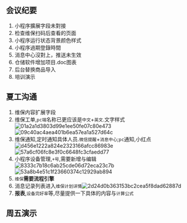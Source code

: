 ## 会议纪要

1. 小程序擴展字段未對接
2. 检查维保扫码后查看的页面
3. 小程序运行状态背景颜色样式
4. 小程序過期登錄時間
5. 消息中心沒對上，推送未生效
6. 仓储软件增加项目.doc图表
7. 后台替换商品导入
8. 培训演示

## 夏工沟通

1. 维保内容扩展字段
1. 维保工单,`pc端`名称已更应该是`中文`+`英文`.文字样式![01a2a1d3803d99e1ee50fe07c80e473](https://github.com/zhenyitech/shenying/assets/6236022/e87f87d2-f807-4dd6-8c77-d2c4f660519a)
![09c40ac4aea401b6ea57ea1a527d64c](https://github.com/zhenyitech/shenying/assets/6236022/193e75fd-69c6-43ff-86a8-51ba2fd38d9b)
1. 维保通知,定时通知具体人员.`微信提醒`+`消息中心`;`pc`通知,小红点![d456e1222a824e2323166afcc86983e](https://github.com/zhenyitech/shenying/assets/6236022/46043c05-d2c3-4f24-a9bf-54ca063fbed8)![57a6cf06fc8e3f0c6648fc3cfaedd77](https://github.com/zhenyitech/shenying/assets/6236022/52936119-d027-41e5-b7d9-d5b487b3d7ee)
2. 小程序设备管理,`+号`,需要新增与编辑![8333c7b18c6ab25cde06d72eca23c7b](https://github.com/zhenyitech/shenying/assets/6236022/e66c77be-9267-4aba-bed2-b272c15ef864)![53a8b4e51c1f23660374c12929ab894](https://github.com/zhenyitech/shenying/assets/6236022/cbb8446b-f631-43d9-8fc3-68fa405a6d4f)
1. `维保`**需要流程引擎**
1. 消息记录列表进入`维保计划详情`![2d24d0b363153bc2cea5f8dad62887d](https://github.com/zhenyitech/shenying/assets/6236022/614b8e0d-acc2-49e6-808a-453af617eff7)
2. **报表**,`设备完好率`等,尽量提供一下具体的内容与`计算公式`


## 周五演示
